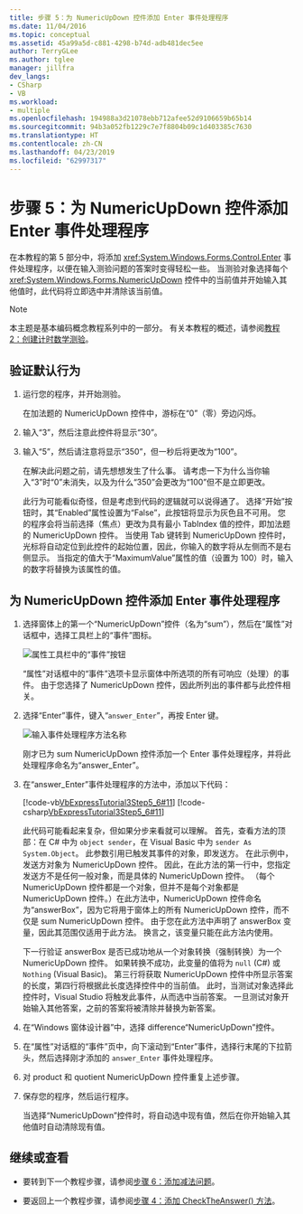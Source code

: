 ```yaml
---
title: 步骤 5：为 NumericUpDown 控件添加 Enter 事件处理程序
ms.date: 11/04/2016
ms.topic: conceptual
ms.assetid: 45a99a5d-c881-4298-b74d-adb481dec5ee
author: TerryGLee
ms.author: tglee
manager: jillfra
dev_langs:
- CSharp
- VB
ms.workload:
- multiple
ms.openlocfilehash: 194988a3d21078ebb712afee52d9106659b65b14
ms.sourcegitcommit: 94b3a052fb1229c7e7f8804b09c1d403385c7630
ms.translationtype: HT
ms.contentlocale: zh-CN
ms.lasthandoff: 04/23/2019
ms.locfileid: "62997317"
---
```

# <a name="step-5-add-enter-event-handlers-for-the-numericupdown-controls"></a>步骤 5：为 NumericUpDown 控件添加 Enter 事件处理程序

在本教程的第 5 部分中，将添加 <xref:System.Windows.Forms.Control.Enter> 事件处理程序，以便在输入测验问题的答案时变得轻松一些。 当测验对象选择每个 <xref:System.Windows.Forms.NumericUpDown> 控件中的当前值并开始输入其他值时，此代码将立即选中并清除该当前值。

> [!NOTE]
> 本主题是基本编码概念教程系列中的一部分。 有关本教程的概述，请参阅[教程 2：创建计时数学测验](../ide/tutorial-2-create-a-timed-math-quiz.md)。

## <a name="to-verify-the-default-behavior"></a>验证默认行为

1. 运行您的程序，并开始测验。

     在加法题的 NumericUpDown 控件中，游标在“0”（零）旁边闪烁。

2. 输入“3”，然后注意此控件将显示“30”。

3. 输入“5”，然后请注意将显示“350”，但一秒后将更改为“100”。

     在解决此问题之前，请先想想发生了什么事。 请考虑一下为什么当你输入“3”时“0”未消失，以及为什么“350”会更改为“100”但不是立即更改。

     此行为可能看似奇怪，但是考虑到代码的逻辑就可以说得通了。 选择“开始”按钮时，其“Enabled”属性设置为“False”，此按钮将显示为灰色且不可用。 您的程序会将当前选择（焦点）更改为具有最小 TabIndex 值的控件，即加法题的 NumericUpDown 控件。 当使用 Tab 键转到 NumericUpDown 控件时，光标将自动定位到此控件的起始位置，因此，你输入的数字将从左侧而不是右侧显示。 当指定的值大于“MaximumValue”属性的值（设置为 100）时，输入的数字将替换为该属性的值。

## <a name="to-add-an-enter-event-handler-for-a-numericupdown-control"></a>为 NumericUpDown 控件添加 Enter 事件处理程序

1. 选择窗体上的第一个“NumericUpDown”控件（名为“sum”），然后在“属性”对话框中，选择工具栏上的“事件”图标。

   ![属性工具栏中的“事件”按钮](media/control-properties-events.png)

   “属性”对话框中的“事件”选项卡显示窗体中所选项的所有可响应（处理）的事件。 由于您选择了 NumericUpDown 控件，因此所列出的事件都与此控件相关。

2. 选择“Enter”事件，键入“`answer_Enter`”，再按 Enter 键。

   ![输入事件处理程序方法名称](media/enter-event.png)

   刚才已为 sum NumericUpDown 控件添加一个 Enter 事件处理程序，并将此处理程序命名为“answer_Enter”。

3. 在“answer_Enter”事件处理程序的方法中，添加以下代码：

     [!code-vb[VbExpressTutorial3Step5_6#11](../ide/codesnippet/VisualBasic/step-5-add-enter-event-handlers-for-the-numericupdown-controls_1.vb)]
     [!code-csharp[VbExpressTutorial3Step5_6#11](../ide/codesnippet/CSharp/step-5-add-enter-event-handlers-for-the-numericupdown-controls_1.cs)]

     此代码可能看起来复杂，但如果分步来看就可以理解。 首先，查看方法的顶部：在 C# 中为 `object sender`，在 Visual Basic 中为 `sender As System.Object`。 此参数引用已触发其事件的对象，即发送方。 在此示例中，发送方对象为 NumericUpDown 控件。 因此，在此方法的第一行中，您指定发送方不是任何一般对象，而是具体的 NumericUpDown 控件。 （每个 NumericUpDown 控件都是一个对象，但并不是每个对象都是 NumericUpDown 控件。）在此方法中，NumericUpDown 控件命名为“answerBox”，因为它将用于窗体上的所有 NumericUpDown 控件，而不仅是 sum NumericUpDown 控件。 由于您在此方法中声明了 answerBox 变量，因此其范围仅适用于此方法。 换言之，该变量只能在此方法内使用。

     下一行验证 answerBox 是否已成功地从一个对象转换（强制转换）为一个 NumericUpDown 控件。 如果转换不成功，此变量的值将为 `null` (C#) 或 `Nothing` (Visual Basic)。 第三行将获取 NumericUpDown 控件中所显示答案的长度，第四行将根据此长度选择控件中的当前值。 此时，当测试对象选择此控件时，Visual Studio 将触发此事件，从而选中当前答案。 一旦测试对象开始输入其他答案，之前的答案将被清除并替换为新答案。

4. 在“Windows 窗体设计器”中，选择 difference“NumericUpDown”控件。

5. 在“属性”对话框的“事件”页中，向下滚动到“Enter”事件，选择行末尾的下拉箭头，然后选择刚才添加的 `answer_Enter` 事件处理程序。

6. 对 product 和 quotient NumericUpDown 控件重复上述步骤。

7. 保存您的程序，然后运行程序。

     当选择“NumericUpDown”控件时，将自动选中现有值，然后在你开始输入其他值时自动清除现有值。

## <a name="to-continue-or-review"></a>继续或查看

- 要转到下一个教程步骤，请参阅[步骤 6：添加减法问题](../ide/step-6-add-a-subtraction-problem.md)。

- 要返回上一个教程步骤，请参阅[步骤 4：添加 CheckTheAnswer() 方法](../ide/step-4-add-the-checktheanswer-parens-method.md)。
